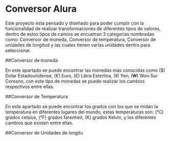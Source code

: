 # Conversor Alura

Este proyecto esta pensado y diseñado para poder cumplir con la funcionalidad de realizar transformaciones de diferentes tipos de valores, dentro de estos tipos de
camios se encuetran 3 categorias nombradas como: Conversor de moneda, Conversor de temperatura, Conversor de unidades de longitud y las cuales tienen varias unidades 
dentro para seleccionar.

##Conversor de moneda

En este apartado se puede encontrar las monedas más conocidas como ($) Dolar Estadounidense, (€) Euro, (£) Libra Esterlina, (¥) Yen, (₩) Won Sur Coreano, con este tipo
de monedas se puede realizar los cambios respectivos entre ellas.

##Conversor de Temperatura

En este apartado se puede encontrar los grados con los que se midan la temperatura en diferentes lugares del mundo, estas temperaturas son: (°C) grados celsius, (°F) 
grados farenheit, (K) grados Kelvin, y los diferentes cambios que existen entre ellas.

##Conversor de Unidades de longitu

